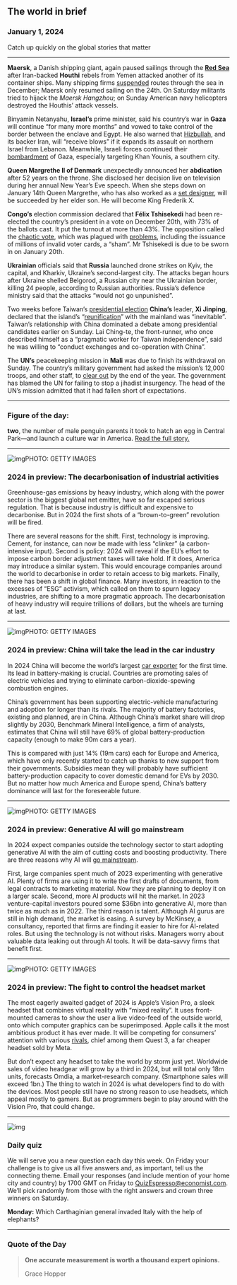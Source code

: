 ## The world in brief

### January 1, 2024

Catch up quickly on the global stories that matter



------



**Maersk**, a Danish shipping giant, again paused sailings through the [**Red Sea**](https://web.archive.org/web/20240101002255/https://www.economist.com/business/2023/12/19/attacks-on-shipping-in-the-red-sea-are-a-blow-to-global-trade) after Iran-backed **Houthi** rebels from Yemen attacked another of its container ships. Many shipping firms [suspended](https://web.archive.org/web/20240101002255/https://www.economist.com/business/2023/12/19/attacks-on-shipping-in-the-red-sea-are-a-blow-to-global-trade) routes through the sea in December; Maersk only resumed sailing on the 24th. On Saturday militants tried to hijack the *Maersk Hangzhou*; on Sunday American navy helicopters destroyed the Houthis’ attack vessels.

Binyamin Netanyahu, **Israel’s** prime minister, said his country’s war in **Gaza** will continue “for many more months” and vowed to take control of the border between the enclave and Egypt. He also warned that [Hizbullah](https://web.archive.org/web/20240101002255/https://www.economist.com/the-economist-explains/2023/10/18/what-is-hizbullah), and its backer Iran, will “receive blows” if it expands its assault on northern Israel from Lebanon. Meanwhile, Israeli forces continued their [bombardment](https://web.archive.org/web/20240101002255/https://www.economist.com/middle-east-and-africa/2023/12/29/the-year-everything-and-nothing-changed-in-the-middle-east) of Gaza, especially targeting Khan Younis, a southern city.

**Queen Margrethe II of Denmark** unexpectedly announced her **abdication** after 52 years on the throne. She disclosed her decision live on television during her annual New Year’s Eve speech. When she steps down on January 14th Queen Margrethe, who has also worked as a [set designer](https://web.archive.org/web/20240101002255/https://www.economist.com/1843/2016/04/21/hamlet-comes-home), will be succeeded by her elder son. He will become King Frederik X.

**Congo’s** election commission declared that **Félix Tshisekedi** had been re-elected the country’s president in a vote on December 20th, with 73% of the ballots cast. It put the turnout at more than 43%. The opposition called the [chaotic vote](https://web.archive.org/web/20240101002255/https://www.economist.com/leaders/2023/12/18/why-congos-chaotic-election-matters), which was plagued with [problems](https://web.archive.org/web/20240101002255/https://www.economist.com/middle-east-and-africa/2023/12/20/for-congos-next-president-winning-may-be-the-easy-part), including the issuance of millions of invalid voter cards, a “sham”. Mr Tshisekedi is due to be sworn in on January 20th.

**Ukrainian** officials said that **Russia** launched drone strikes on Kyiv, the capital, and Kharkiv, Ukraine’s second-largest city. The attacks began hours after Ukraine shelled Belgorod, a Russian city near the Ukrainian border, killing 24 people, according to Russian authorities. Russia’s defence ministry said that the attacks “would not go unpunished”.

Two weeks before Taiwan’s [presidential election](https://web.archive.org/web/20240101002255/https://www.economist.com/interactive/2024-taiwan-election) **China’s** leader, **Xi Jinping**, declared that the island’s “[reunification](https://web.archive.org/web/20240101002255/https://www.economist.com/special-report/2023/03/06/taiwan-is-a-vital-island-that-is-under-serious-threat)” with the mainland was “inevitable”. Taiwan’s relationship with China dominated a debate among presidential candidates earlier on Sunday. Lai Ching-te, the front-runner, who once described himself as a “pragmatic worker for Taiwan independence”, said he was willing to “conduct exchanges and co-operation with China”.

The **UN’s** peacekeeping mission in **Mali** was due to finish its withdrawal on Sunday. The country’s military government had asked the mission’s 12,000 troops, and other staff, to [clear out](https://web.archive.org/web/20240101002255/https://www.economist.com/the-world-ahead/2023/11/13/its-going-to-get-grimmer-in-the-sahel) by the end of the year. The government has blamed the UN for failing to stop a jihadist insurgency. The head of the UN’s mission admitted that it had fallen short of expectations.



------



### Figure of the day: 

**two**, the number of male penguin parents it took to hatch an egg in Central Park—and launch a culture war in America. [Read the full story.](https://www.economist.com/christmas-specials/2023/12/20/a-tale-of-penguins-and-prejudice-is-a-parable-of-modern-america)



------



![img](https://niceboy.online/insight/public/Espresso/PHOTOS/20231223_dap303.jpg)PHOTO: GETTY IMAGES

### 2024 in preview: The decarbonisation of industrial activities

Greenhouse-gas emissions by heavy industry, which along with the power sector is the biggest global net emitter, have so far escaped serious regulation. That is because industry is difficult and expensive to decarbonise. But in 2024 the first shots of a “brown-to-green” revolution will be fired.

There are several reasons for the shift. First, technology is improving. Cement, for instance, can now be made with less “clinker” (a carbon-intensive input). Second is policy: 2024 will reveal if the EU’s effort to impose carbon border adjustment taxes will take hold. If it does, America may introduce a similar system. This would encourage companies around the world to decarbonise in order to retain access to big markets. Finally, there has been a shift in global finance. Many investors, in reaction to the excesses of “ESG” activism, which called on them to spurn legacy industries, are shifting to a more pragmatic approach. The decarbonisation of heavy industry will require trillions of dollars, but the wheels are turning at last.



------



![img](https://niceboy.online/insight/public/Espresso/PHOTOS/20231223_dap304.jpg)PHOTO: GETTY IMAGES

### 2024 in preview: China will take the lead in the car industry

In 2024 China will become the world’s largest [car exporter](https://www.economist.com/the-world-ahead/2023/11/13/evs-are-poised-to-make-china-the-worlds-biggest-car-exporter) for the first time. Its lead in battery-making is crucial. Countries are promoting sales of electric vehicles and trying to eliminate carbon-dioxide-spewing combustion engines.

China’s government has been supporting electric-vehicle manufacturing and adoption for longer than its rivals. The majority of battery factories, existing and planned, are in China. Although China’s market share will drop slightly by 2030, Benchmark Mineral Intelligence, a firm of analysts, estimates that China will still have 69% of global battery-production capacity (enough to make 90m cars a year).

This is compared with just 14% (19m cars) each for Europe and America, which have only recently started to catch up thanks to new support from their governments. Subsidies mean they will probably have sufficient battery-production capacity to cover domestic demand for EVs by 2030. But no matter how much America and Europe spend, China’s battery dominance will last for the foreseeable future.



------



![img](https://niceboy.online/insight/public/Espresso/PHOTOS/20231223_dap308.jpg)PHOTO: GETTY IMAGES

### 2024 in preview: Generative AI will go mainstream

In 2024 expect companies outside the technology sector to start adopting generative AI with the aim of cutting costs and boosting productivity. There are three reasons why AI will [go mainstream](https://www.economist.com/the-world-ahead/2023/11/13/generative-ai-will-go-mainstream-in-2024).

First, large companies spent much of 2023 experimenting with generative AI. Plenty of firms are using it to write the first drafts of documents, from legal contracts to marketing material. Now they are planning to deploy it on a larger scale. Second, more AI products will hit the market. In 2023 venture-capital investors poured some $36bn into generative AI, more than twice as much as in 2022. The third reason is talent. Although AI gurus are still in high demand, the market is easing. A survey by McKinsey, a consultancy, reported that firms are finding it easier to hire for AI-related roles. But using the technology is not without risks. Managers worry about valuable data leaking out through AI tools. It will be data-savvy firms that benefit first.



------



![img](https://niceboy.online/insight/public/Espresso/PHOTOS/20231223_dap307.jpg)PHOTO: GETTY IMAGES

### 2024 in preview: The fight to control the headset market

The most eagerly awaited gadget of 2024 is Apple’s Vision Pro, a sleek headset that combines virtual reality with “mixed reality”. It uses front-mounted cameras to show the user a live video-feed of the outside world, onto which computer graphics can be superimposed. Apple calls it the most ambitious product it has ever made. It will be competing for consumers’ attention with various [rivals](https://www.economist.com/the-world-ahead/2023/11/13/the-fight-to-control-the-headset-market-will-intensify), chief among them Quest 3, a far cheaper headset sold by Meta.

But don’t expect any headset to take the world by storm just yet. Worldwide sales of video headgear will grow by a third in 2024, but will total only 18m units, forecasts Omdia, a market-research company. (Smartphone sales will exceed 1bn.) The thing to watch in 2024 is what developers find to do with the devices. Most people still have no strong reason to use headsets, which appeal mostly to gamers. But as programmers begin to play around with the Vision Pro, that could change.



------



![img](https://niceboy.online/insight/public/Espresso/PHOTOS/QuizNEW_211.jpeg)

### Daily quiz

We will serve you a new question each day this week. On Friday your challenge is to give us all five answers and, as important, tell us the connecting theme. Email your responses (and include mention of your home city and country) by 1700 GMT on Friday to [QuizEspresso@economist.com](https://mail.google.com/mail/?view=cm&fs=1&tf=1&to=QuizEspresso@economist.com). We’ll pick randomly from those with the right answers and crown three winners on Saturday.

**Monday:** Which Carthaginian general invaded Italy with the help of elephants?



------



### Quote of the Day

> **One accurate measurement is worth a thousand expert opinions.**
>
> Grace Hopper





